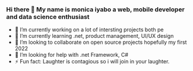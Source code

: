 ### Hi there 👋 My name is monica iyabo a web, mobile developer and data science enthusiast

<!--
**monicaiyb/monicaiyb** is a ✨ _special_ ✨ repository because its `README.md` (this file) appears on your GitHub profile.

Here are some ideas to get you started:

- 🔭 I’m currently working on ...
- 🌱 I’m currently learning ...
- 👯 I’m looking to collaborate on ...
- 🤔 I’m looking for help with ...
- 💬 Ask me about ...
- 📫 How to reach me: ...
- 😄 Pronouns: ...
- ⚡ Fun fact: ...
-->


- 🔭 I’m currently working on a lot of intersting projects both pe
- 🌱 I’m currently learning .net, product management, UI/UX design
- 👯 I’m looking to collaborate on open source projects hopefully my first 2022
- 🤔 I’m looking for help with .net Framework, C#
- ⚡ Fun fact: Laughter is contagious so i will join in your laughter.
